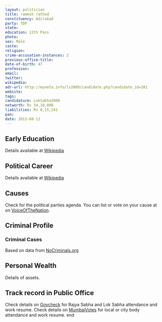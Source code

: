 ```yaml
---
layout: politician
title: ramesh rathod
constituency: Adilabad 
party: TDP
state: 
education: 12th Pass
photo: 
sex: Male
caste: 
religion: 
crime-accusation-instances: 2
previous-office-title: 
date-of-birth: 47
profession: 
email: 
twitter: 
wikipedia: 
adr-url: http://myneta.info/ls2009/candidate.php?candidate_id=281
website: 
tags: 
candidature: LokSabha2009
networth: Rs 34,10,000
liabilities: Rs 8,15,241
pan: 
date: 2013-08-12
---
```


## Early Education
Details available at [Wikipedia](http://www.wikipedia.org/wiki/)

## Political Career
Details available at [Wikipedia](http://www.wikipedia.org/wiki/)

## Causes 
Check for the political parties agenda. You can list or vote on your cause at on [VoiceOfTheNation](http://www.voiceofthenation.org).

## Criminal Profile

### Criminal Cases
Based on data from [NoCriminals.org](http://www.nocriminals.org)

## Personal Wealth
Details of assets.

## Track record in Public Office
Check details on [Govcheck](http://www.govcheck.org) for Rajya Sabha and Lok Sabha attendance and work resume. Check details on [MumbaiVotes](http://www.mumbaivotes.org) for local or city body attendance and work resume.
	end
